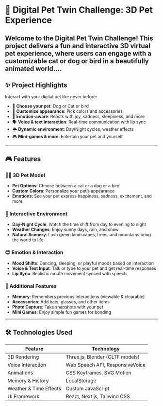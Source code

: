 # 🐾 Digital Pet Twin Challenge: 3D Pet Experience

Welcome to the **Digital Pet Twin Challenge**! This project delivers a **fun and interactive 3D virtual pet experience**, where users can engage with a customizable cat or dog or bird in a beautifully animated world....
---

## ✨ Project Highlights

Interact with your digital pet like never before:
- 🐶 **Choose your pet**: Dog or Cat or bird
- 🎨 **Customize appearance**: Pick colors and accessories
- 🧠 **Emotion-aware**: Reacts with joy, sadness, sleepiness, and more
- 🗣️ **Voice & text interaction**: Real-time communication with lip sync
- 🌦️ **Dynamic environment**: Day/Night cycles, weather effects
- 🎮 **Mini-games & more**: Entertain your pet and yourself

---

## 🎮 Features

### 🐕‍🦺 3D Pet Model
- **Pet Options**: Choose between a cat or a dog or a bird
- **Custom Colors**: Personalize your pet’s appearance
- **Emotions**: See your pet express happiness, sadness, excitement, and more

### 🌄 Interactive Environment
- **Day-Night Cycle**: Watch the time shift from day to evening to night
- **Weather Changes**: Enjoy sunny days, rain, and snow
- **Natural Scenery**: Lush green landscapes, trees, and mountains bring the world to life

### 😊 Emotion & Interaction
- **Mood Shifts**: Dancing, sleeping, or playful moods based on interaction
- **Voice & Text Input**: Talk or type to your pet and get real-time responses
- **Lip Sync**: Realistic mouth movement synced with speech

### 🎁 Additional Features
- **Memory**: Remembers previous interactions (viewable & clearable)
- **Accessories**: Add hats, glasses, and other items
- **Photo Capture**: Take snapshots with your pet
- **Mini Games**: Enjoy simple fun games for bonding

---

## 🛠️ Technologies Used

| Feature                | Technology |
|------------------------|------------|
| 3D Rendering           | Three.js, Blender (GLTF models) |
| Voice Interaction      | Web Speech API, ResponsiveVoice |
| Animations             | CSS Keyframes, SVG Motion |
| Memory & History       | LocalStorage |
| Weather & Time Effects | Custom JavaScript |
| UI Framework           | React, Next.js, Tailwind CSS |


